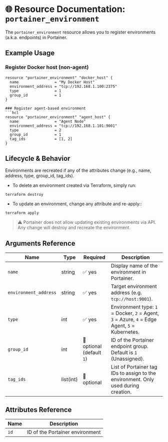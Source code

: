 # 🌐 Resource Documentation: `portainer_environment`

The `portainer_environment` resource allows you to register environments (a.k.a. endpoints) in Portainer.

## Example Usage

### Register Docker host (non-agent)

```hcl
resource "portainer_environment" "docker_host" {
  name                = "My Docker Host"
  environment_address = "tcp://192.168.1.100:2375"
  type                = 1
  group_id            = 1
}

### Register agent-based environment
```hcl
resource "portainer_environment" "agent_host" {
  name                = "Agent Node"
  environment_address = "tcp://192.168.1.101:9001"
  type                = 2
  group_id            = 1
  tag_ids             = [1, 2]
}
```
## Lifecycle & Behavior

Environments are recreated if any of the attributes change (e.g., name, address, type, group_id, tag_ids).

- To delete an environment created via Terraform, simply run:
```hcl
terraform destroy
```

- To update an environment, change any attribute and re-apply::
```hcl
terraform apply
```
> ⚠️ Portainer does not allow updating existing environments via API. Any change will destroy and recreate the environment.

## Arguments Reference

| Name                  | Type       | Required                     | Description                                                                                      |
|-----------------------|------------|------------------------------|--------------------------------------------------------------------------------------------------|
| `name`                | string     | ✅ yes                       | Display name of the environment in Portainer.                                                    |
| `environment_address` | string     | ✅ yes                       | Target environment address (e.g. `tcp://host:9001`).                                             |
| `type`                | int        | ✅ yes                       | Environment type: `1` = Docker, `2` = Agent, `3` = Azure, `4` = Edge Agent, `5` = Kubernetes.     |
| `group_id`            | int        | 🚫 optional (default `1`)   | ID of the Portainer endpoint group. Default is `1` (Unassigned).                                 |
| `tag_ids`             | list(int)  | 🚫 optional                 | List of Portainer tag IDs to assign to the environment. Only used during creation.              |


## Attributes Reference

| Name | Description              |
|------|--------------------------|
| `id` | ID of the Portainer environment |
